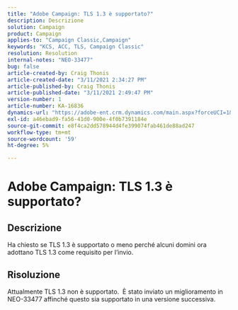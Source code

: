 ```yaml
---
title: "Adobe Campaign: TLS 1.3 è supportato?"
description: Descrizione
solution: Campaign
product: Campaign
applies-to: "Campaign Classic,Campaign"
keywords: "KCS, ACC, TLS, Campaign Classic"
resolution: Resolution
internal-notes: "NEO-33477"
bug: false
article-created-by: Craig Thonis
article-created-date: "3/11/2021 2:34:27 PM"
article-published-by: Craig Thonis
article-published-date: "3/11/2021 2:49:47 PM"
version-number: 1
article-number: KA-16836
dynamics-url: "https://adobe-ent.crm.dynamics.com/main.aspx?forceUCI=1&pagetype=entityrecord&etn=knowledgearticle&id=438996dd-7682-eb11-a812-000d3a3b2c6b"
exl-id: a46ebad9-fa56-41d0-900e-4f0b7391184e
source-git-commit: e8f4ca2dd578944d4fe399074fab461de88ad247
workflow-type: tm+mt
source-wordcount: '59'
ht-degree: 5%

---
```


# Adobe Campaign: TLS 1.3 è supportato?

## Descrizione


Ha chiesto se TLS 1.3 è supportato o meno perché alcuni domini ora adottano TLS 1.3 come requisito per l’invio.


## Risoluzione


Attualmente TLS 1.3 non è supportato.  È stato inviato un miglioramento in NEO-33477 affinché questo sia supportato in una versione successiva.
